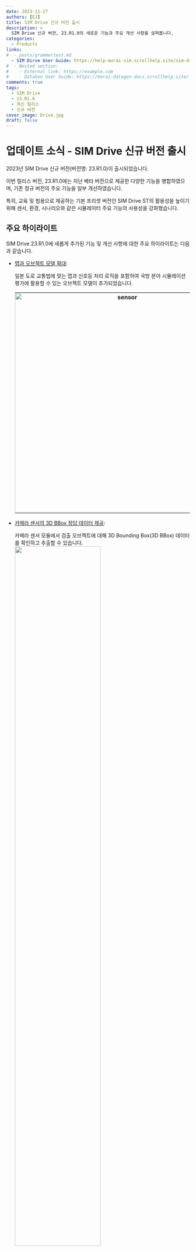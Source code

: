 ```yaml
---
date: 2023-11-27
authors: [EJ]
title: SIM Drive 신규 버전 출시
description: >
  SIM Drive 신규 버전, 23.R1.0의 새로운 기능과 주요 개선 사항을 살펴봅니다.
categories:
  - Products
links:
#  - posts/grammertest.md
  - SIM Dirve User Guide: https://help-morai-sim.scrollhelp.site/sim-drive/Working-version/23-r1-0
#  - Nested section:
#    - External link: https://example.com
#    - DataGen User Guide: https://morai-datagen-docs.scrollhelp.site/
comments: true
tags:
  - SIM Drive
  - 23.R1.0
  - 최신 릴리스
  - 신규 버전
cover_image: Drive.jpg
draft: false
---
```


# 업데이트 소식 - SIM Drive 신규 버전 출시
2023년 SIM Drive 신규 버전(버전명: 23.R1.0)이 출시되었습니다.

이번 릴리스 버전, 23.R1.0에는 지난 베타 버전으로 제공한 다양한 기능을 병합하였으며, 기존 정규 버전의 주요 기능을 일부 개선하였습니다.

특히, 교육 및 범용으로 제공하는 기본 프리셋 버전인 SIM Drive ST의 활용성을 높이기 위해 센서, 환경, 시나리오와 같은 시뮬레이터 주요 기능의 사용성을 강화했습니다.


## 주요 하이라이트 
SIM Drive 23.R1.0에 새롭게 추가된 기능 및 개선 사항에 대한 주요 하이라이트는 다음과 같습니다.

  - [맵과 오브젝트 모델 확대](#_3): 
    
    일본 도로 교통법에 맞는 맵과 신호등 처리 로직을 포함하여 국방 분야 시뮬레이션 평가에 활용할 수 있는 오브젝트 모델이 추가되었습니다.
    <table>
    <tr>
      <th style="border-right: 2px solid #E2E2E2; padding: 0.5px;"> <a href="#_3"><img src="../../../../assets/23-11-23/newfeature1.png" alt="sensor" style="width: 600px; height: auto;"  title="Click to Enlage"/></a>
      </th>
      <th style="padding: 0.5px;"><a href="#_3"><img src="../../../../assets/23-11-23/newfeature3.png" alt="sensor" style="width: 600px; height: auto;"  title="Click to Enlage"/></a>
      </th>
    </tr>
    </table>

  <div style="clear: both;"></div>

- [카메라 센서의 3D BBox 정답 데이터 제공](#_3d-bbox):
  
     카메라 센서 모듈에서 검출 오브젝트에 대해 3D Bounding Box(3D BBox) 데이터를 확인하고 추출할 수 있습니다.
  <a href="#3d-bbox"><img src="../../../../assets/23-11-23/newfeature4.png" style="width: 70%; height: auto; float: left; margin-bottom: 12px;"></a>

  <div style="clear: both;"></div>

- [최신 센서 사양을 지원하는 신규 모델 추가](#_4)
  <a href="#_4"><img src="../../../../assets/23-11-23/main-senspr.png" style="width: 70%; height: auto; float: left; margin-bottom: 10px;"></a>

  <div style="clear: both;"></div>

- [보행자 시나리오 개선을 위한 웨이포인트 생성 기능](#_5): 
  
    빌트인 시나리오 에디터의 웨이포인트(Waypoint)를 생성 기능을 통해 보행자 이동에 따른 보다 구체적인 시나리오를 설계하고 수행할 수 있습니다.

    <a href="#_5"><img src="../../../../assets/23-11-23/newfeature5.png" style="width: 70%; height: auto; float: left; margin-bottom: 16px;"></a>

  <div style="clear: both;"></div>

- [시뮬레이션 환경에 대한 날씨 효과 및 마찰력 옵션 추가](#_6): 
  
    보다 현실감 있는 시뮬레이션을 위해 날씨의 효과 강도(Effect Strength)와 안개 밀도 및 간격, 그리고 도로 마찰력을 조절할 수 있는 사용자 옵션을 추가하였습니다.

    <a href="#_6"><img src="../../../../assets/23-11-23/main12-2.png" style="width: 70%; height: auto; float: left; margin-bottom: 10px;"></a>
  
  <div style="clear: both;"></div>

- [차량 모델의 주행 및 가속도 제어 성능 향상](#_8):
  
    차량 모델의 주행 시 발생하는 채터링 이슈를 해결하여 Kinematics와 Dynamics 종방향 제어에 대한 주행 성능을 개선하였으며, Dynamics 모델의 가속도 제어 성능을 향상하였습니다.


## 새로운 기능 요약
이번 릴리스에 새롭게 추가된 기능은 다음과 같습니다.

### 맵과 오브젝트의 다양성 확대
모라이 SIM Drive에서는 디지털트윈 자동화 구축 기술을 적용한 정밀지도(HD Map) 데이터 기반의 3D 맵과 다양한 오브젝트 모델을 제공합니다.

이번 23.R1.0 릴리스에서는 글로벌 표준의 주행 환경과 교통 법규에 맞는 보다 현실감 있는 시뮬레이션을 위한 맵과 오브젝트 모델을 추가했습니다.

첫 번째로, 일본 주행 환경과 교통법에 따른 좌측 운전자(LHT) 맵과 MGeo 데이터를 추가했습니다. 
![main1](23-11-23/main1.png){:onclick="window.open(this.src)" title="Click view screen" width="70%"}
<figcaption>그림 1. SIM Drive에서 제공하는 일본향 맵 및 주행 경로</figcaption>

기존 MGeo 데이터의 LHT(운전자 좌측)/RHT(운전자 우측) 맵을 구분하고 LHT 맵에 대한 정지선 주행 로직을 추가했습니다. 또한 향후 릴리스 버전에는 ‘비보호 우회전’ 도로 교통법을 지원하기 위한 신호등 처리 로직을 포함할 계획입니다.

![main2](23-11-23/main2.png){:onclick="window.open(this.src)" title="Click view screen" width="70%"}
<figcaption>그림 2. '비보호 우회전' 교통법이 시행되고 있는 일본 교통 환경</figcaption>

두 번째로, 국방 분야의 자율주행 무기체계 시뮬레이션을 위해 실제 훈련장을 연상케하는 야지맵과 군수용 차량과 더불어 군인, 웅덩이, 철조망과 같은 장애물 오브젝트를 추가하였습니다.
![main5](23-11-23/main5.png){:onclick="window.open(this.src)" title="Click view screen" width="70%"}
<figcaption>그림 3. 국방용 시뮬레이션을 위한 오브젝트 모델</figcaption>

### 카메라 센서의 3D BBOX 정답 데이터
23.R1.0의 카메라 센서에서는 검출 오브젝트에 대한 3D Bounding Box(3D BBox) 데이터를 제공합니다. 

3D BBox 데이터는 4개의 평면 좌표값을 가지는 2D BBox 데이터에 비해 8쌍의 3축 Global 좌표(x, y, z)로 구성되어, 장애물의 위치 정보를 보다 정확하게 파악하기 위한 학습 데이터로 활용할수 있습니다.
![main6](23-11-23/main6.png){:onclick="window.open(this.src)" title="Click view screen" width="80%"}
<figcaption>그림 4. 카메라 센서에서 검출한 3D BBOX 데이터의 좌표 구성</figcaption>

SIM에서 저장한 2D/3D BBox 데이터는 기본적으로 텍스트 형태로 추출지만, 센서 편집 모드에 추가된 **Viz Bounding Box 2D/3D** 을 이용하면 특정 오브젝트에 대한 2D/3D BBox를 시뮬레이터 상에서 바로 확인할 수 있습니다.
![main7](23-11-23/main7.png){:onclick="window.open(this.src)" title="Click view screen" width="70%"}
<figcaption>그림 5. SIM Drive의 Viz Bounding Box 2D/3D로 시각화한 2D/3D BBox 데이터</figcaption>

### 정밀 센서의 최신 사양을 지원하는 신규 모델 추가
자율주행 기술에서는 인지 성능을 높이기 위한 정밀 센서의 역할이 매우 중요합니다.
SIM Dirve는 카메라, 2D/3D 라이다, 레이더, IMU, GNSS에 이르기까지 실제 센서와 동일한 검출 데이터 형식과 통신 방식을 지원하는 다양한 센서 모델을 제공합니다.
![main1](23-11-23/main13.png){:onclick="window.open(this.src)" title="Click view screen" width="70%"}
<figcaption>그림 6. SIM Drive에서 제공하는 가상 센서 모델</figcaption>

이번 릴리스에서는 자율주행 인지 모델에서 요구하는 각 센서 사양에 맞추어 카메라, 라이다, 레이더에 대한 최신 센서 모델이 새롭게 추가되었습니다.

우선 카메라와 2D 라이다의 경우, 검출 로직은 기존과 동일하나 시뮬레이터 내부적으로 검출 데이터를 가시화하는 그래픽 모델이 추가되었습니다. 

특히, 레이더 센서의 경우, 포인트 단위의 검출 방식에 오브젝트 단위의 검출 방식이 추가되어, 기존 레이터 모델에 비해 오브젝트에 대한 트래킹 정보 또한 검출할 수 있습니다. 따라서 현재 단일 프레임 상의 검출 데이터와 이전에 전송된 여러 개의 프레임 데이터를 비교하여 해당 오브젝트의 속도, 위치 값을 계산할 수 있습니다.

### 보행자 시나리오 개선을 위한 웨이포인트 생성 기능
SIM Drive에서는 직접 시나리오를 생성하고 수행할 수 있는 빌트인 시나리오 에디터를 제공합니다. 

이번 릴리스의 시나리오 에디터에서는 보행자 이동에 따른 웨이포인트(Waypoint) 생성 기능을 추가하여 보다 구체적으로 보행자 시나리오를 설계하고 수행할 수 있습니다.
![main6](23-11-23/main8.png){:onclick="window.open(this.src)" title="Click view screen" width="70%"}
<figcaption>그림 7. 빌트인 시나리오 에디터의 웨이포인트 생성 기능</figcaption>

지난 버전의 보행자 시나리오와 비교하여, Waypoint 기능이 추가된 보행자 시나리오 로직은 아래와 같습니다.

| 기존 보행자 시나리오 | Waypoint 기반 보행자 시나리오 |
| :---------- | :----------------------------------- |
| <ol><li style="text-align: left;">Ego 차량이 Activation Distance(m) 내 존재</li><li  style="text-align: left;">Object Setting에서 정의한 보행자 Heading 방향과 Walk Speed(kh/m) 속도로 Moving Distance 만큼 이동</li></ol> | <p style="text-align: left;"> :material-check: 보행자는 Moving Distance 대신 사용자가 설정한 Waypoint를 따라 이동</p> <ol><li style="text-align: left;"> Waypoint에 도달하기까지 기존에 정의된 Walk Speed(km/h)로 이동하고 도달하면 각 Waypoint에 정의된 Speed(km/h)로 이동</li> <li style="text-align: left;">Waypoint 도달 후 Pause Time(s) 만큼 대기 가능</li></ol> |

### 시뮬레이션 환경에 대한 날씨 효과 및 마찰력 옵션 추가
SIM Drive의 시뮬레이션 환경에서는 비, 안개, 악천후의 날씨를 비롯하여 주/야간 시간대에 따른 조도 변화를 설정할 수 있습니다. <Br>
현실 도메인에는 다양한 환경 데이터를 취득하기 어려운 제약 사항이 존재하지만, 가상 도메인의 SIMDrive를 사용하면 현실과 동일한 다양한 환경 조건의 학습 데이터를 매우 간편하게 취득할 수 있습니다.

23.R1.0에서는 보다 현실감 있는 시뮬레이션을 위해 날씨 별 효과 강도 및 도로 마찰력을 제어하는 사용자 옵션을 추가하였습니다.

악천후 날씨의 경우 **Storm, Rainy, Snowy** 효과 강도를 보다 세밀하게 제어하도록 **Effect Strength** 옵션을 추가하였으며 안개 낀 날씨의 경우, **Foggy Density** / **Distance**(안개 밀도 및 간격) 옵션을 추가하였습니다.
<table>
  <tr>
    <th style="border-right: 2px solid #E2E2E2;" > <img src="../../../../assets/23-11-23/main10-1.png" alt="sensor" style="width: 500px; height: auto;"  title="Click to Enlage" onclick="window.open(this.src)" />
    </th>
    <th><img src="../../../../assets/23-11-23/main10-2.png" alt="sensor" style="width: 500px; height: auto;"  title="Click to Enlage" onclick="window.open(this.src)"/>
    </th>
  </tr>
</table>
<figcaption>그림 8. SIM Drive 시뮬레이션 날씨 구성의 Effect Strength, Foggy Density 및 Distance 옵션</figcaption>

또한 도로에 대한 Multiplier(마찰 계수) 옵션을 추가하여, 눈이나 비와 같은 날씨에 영향을 받을 수 있는 도로면 마찰 강도를 0 ~ 1 사이로 제어할 수 있습니다.

![main6](23-11-23/main11.png){:onclick="window.open(this.src)" title="Click view screen" width="50%"}
<figcaption>그림 9. SIM Drive 시뮬레이션 날씨 구성의 Multiplier 옵션</figcaption>


## 주요 개선 사항 요약
이전에 배포된 버전(22.R4.0) 대비, 이번 릴리스에 반영된 주요 개선 사항을 알아봅니다.

### 차량 모델의 종방향 주행 성능 및 가속도 제어 개선
SIM Drive에서는 차량 제어를 위해 크게 Kinematics(운동학)와 Dynamics(동역학) 모델을 제공합니다.

#### 🍀 Kinematics와 Dynamics 모델의 차이 

<pre>
Kinematics(운동학) 모델은 물리적인 힘의 영향으로 가속하여 동작하는 Dynamics(동역학)과 달리, 힘(질량)을 고려하지 않는 차량 모델입니다. 
Kinematics 모델은 거동 제어가 복잡하고 어려운 Dynamics(동역학) 모델에 비해, 아래와 같은 특징을 갖습니다.

  ◾ 판단 및 제어에서 결정된 속도 프로파일과 조향 입력을 받아 차량 자세 및 위치 결정
    <img src="../../../../assets/23-11-23/kinema.png" style="width: 80%; height: auto; margin: -1em 2em -1em 2em;" onclick="window.open(this.src)"></img>

  ◾ 상대적으로 가벼운 연산을 하므로 시뮬레이션에 최적화

  ◾ 페달 브레이크 제어를 생략하여 가속/감속 제어가 용이함. 결과적으로 시나리오 수행 성능을 향상할 수 있음
</pre>

<Br>

23.R1.0 에서는 전체 차량 모델의 주행 성능이 아래와 같이 개선되었습니다.

- Kinematics 및 Dynamics 모델의 종방향 제어 시 발생하는 채터링(떨림 현상)을 해결하여 주행 성능을 개선
  
![main6](23-11-23/dynamics.png){:onclick="window.open(this.src)" title="Click view screen" width="70%"}
<figcaption style="margin-top: -1em;">그림 10. Dynamics 모델의 종방향 제어 개선 결과 <br> (빨간색 목표 가속도 대비 파란색 출력 가속도) </figcaption>

- Dynamics 모델의 가속도 제어 성능을 향상

    - 차량의 판단 및 거동 계획 로직을 개선하고 목표한 가속도에 따른 페달 및 브레이크 제어를 개선하여 차량 모델의 거동(움직임) 향상
